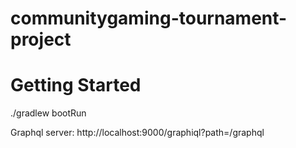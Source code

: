 # communitygaming-tournament-project

# Getting Started
./gradlew bootRun


Graphql server:  http://localhost:9000/graphiql?path=/graphql